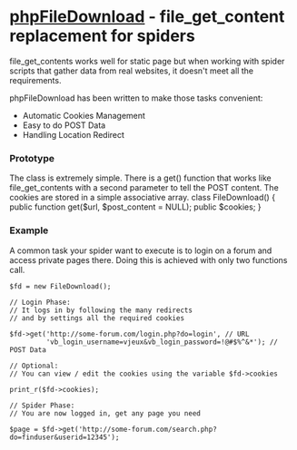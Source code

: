 [phpFileDownload](http://blog.vjeux.com/) - file_get_content replacement for spiders
================================

file_get_contents works well for static page but when working with spider scripts that gather data from real websites, it doesn't meet all the requirements.

phpFileDownload has been written to make those tasks convenient:

* Automatic Cookies Management
* Easy to do POST Data
* Handling Location Redirect

### Prototype
The class is extremely simple. There is a get() function that works like file_get_contents with a second parameter to tell the POST content. The cookies are stored in a simple associative array.
	class FileDownload() {
		public function get($url, $post_content = NULL);
		public $cookies;
	}

### Example

A common task your spider want to execute is to login on a forum and access private pages there. Doing this is achieved with only two functions call.

	$fd = new FileDownload();

	// Login Phase: 
	// It logs in by following the many redirects 
	// and by settings all the required cookies

	$fd->get('http://some-forum.com/login.php?do=login', // URL
			 'vb_login_username=vjeux&vb_login_password=!@#$%^&*'); // POST Data

	// Optional:
	// You can view / edit the cookies using the variable $fd->cookies

	print_r($fd->cookies);

	// Spider Phase:
	// You are now logged in, get any page you need

	$page = $fd->get('http://some-forum.com/search.php?do=finduser&userid=12345');
